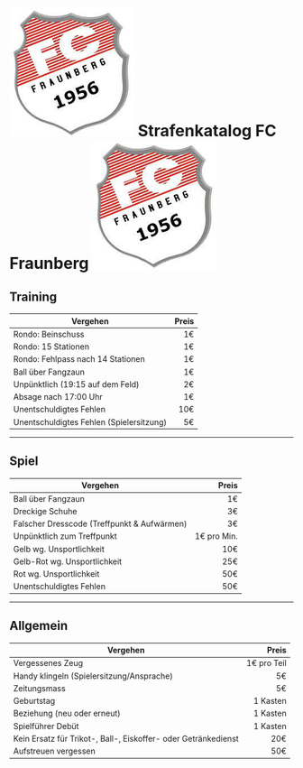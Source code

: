 # ![FCF Logo](fcf_logo.jpg) Strafenkatalog FC Fraunberg ![FCF Logo](fcf_logo.jpg)

## Training

| Vergehen                                 | Preis |
|------------------------------------------|------:|
| Rondo: Beinschuss                        | 1€    |
| Rondo: 15 Stationen                      | 1€    |        
| Rondo: Fehlpass nach 14 Stationen        | 1€    |
| Ball über Fangzaun                       | 1€    |
| Unpünktlich (19:15 auf dem Feld)         | 2€    |
| Absage nach 17:00 Uhr                    | 1€    |
| Unentschuldigtes Fehlen                  | 10€   |
| Unentschuldigtes Fehlen (Spielersitzung) | 5€    |

---

## Spiel

| Vergehen                                    | Preis       |
|---------------------------------------------|------------:|
| Ball über Fangzaun                          | 1€          |
| Dreckige Schuhe                             | 3€          |
| Falscher Dresscode (Treffpunkt & Aufwärmen) | 3€          |
| Unpünktlich zum Treffpunkt                  | 1€ pro Min. |
| Gelb wg. Unsportlichkeit                    | 10€         |
| Gelb-Rot wg. Unsportlichkeit                | 25€         |
| Rot wg. Unsportlichkeit                     | 50€         |
| Unentschuldigtes Fehlen                     | 50€         |

---

## Allgemein

| Vergehen                                                       | Preis       |
|----------------------------------------------------------------|------------:|
| Vergessenes Zeug                                               | 1€ pro Teil |
| Handy klingeln (Spielersitzung/Ansprache)                      | 5€          |
| Zeitungsmass                                                   | 5€          |
| Geburtstag                                                     | 1 Kasten    |
| Beziehung (neu oder erneut)                                    | 1 Kasten    |
| Spielführer Debüt                                              | 1 Kasten    |
| Kein Ersatz für Trikot-, Ball-, Eiskoffer- oder Getränkedienst | 20€         |
| Aufstreuen vergessen                                           | 50€         |
